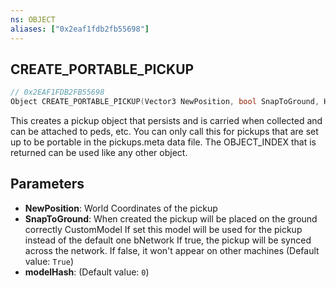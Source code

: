 ```yaml
---
ns: OBJECT
aliases: ["0x2eaf1fdb2fb55698"]
---
```

## CREATE_PORTABLE_PICKUP

```c
// 0x2EAF1FDB2FB55698
Object CREATE_PORTABLE_PICKUP(Vector3 NewPosition, bool SnapToGround, Hash modelHash);
```

This creates a pickup object that persists and is carried when collected and can be attached to peds, etc. You can only call this for pickups that are set up to be portable in the pickups.meta data file. The OBJECT_INDEX that is returned can be used like any other object.


## Parameters
* **NewPosition**: World Coordinates of the pickup
* **SnapToGround**: When created the pickup will be placed on the ground correctly CustomModel If set this model will be used for the pickup instead of the default one bNetwork If true, the pickup will be synced across the network. If false, it won't appear on other machines (Default value: `True`)
* **modelHash**: (Default value: `0`)
